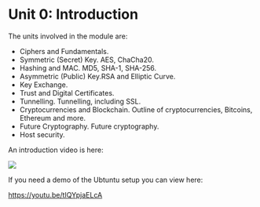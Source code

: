 # Unit 0: Introduction

The units involved in the module are:

* Ciphers and Fundamentals.  
* Symmetric (Secret) Key. AES, ChaCha20.
* Hashing and MAC. MD5, SHA-1, SHA-256.
* Asymmetric (Public) Key.RSA and Elliptic Curve.
* Key Exchange. 
* Trust and Digital Certificates. 
* Tunnelling. Tunnelling, including SSL.
* Cryptocurrencies and Blockchain. Outline of cryptocurrencies, Bitcoins, Ethereum and more.
* Future Cryptography. Future cryptography.
* Host security.

An introduction video is here:

[![](http://img.youtube.com/vi/z9DaFxDuxxA/0.jpg)](http://www.youtube.com/watch?v=z9DaFxDuxxA "")

If you need a demo of the Ubtuntu setup you can view here:

https://youtu.be/tIQYpjaELcA

